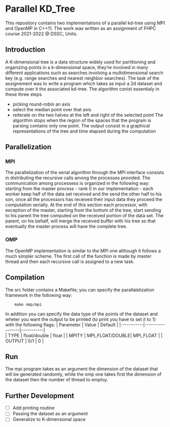 # Parallel KD_Tree
This repository contains two implementations of a parallel kd-tree using MPI and OpenMP in C++11. The work was written as an assignment of FHPC course 2021-2022 @ DSSC, Units.
## Introduction
A K-dimensional tree is a data structure widely used for partitioning and organizing
points in a k-dimensional space, they’re involved in many different applications
such as searches involving a multidimensional search key (e.g. range
searches and nearest neighbor searches). The task of the assignement was to write a program which takes as input a 2d dataset and compute over it the associated kd-tree.
The algorithm conist essentialy in these three steps
- picking round-robin an axis
- select the median point over that axis
- reiterate on the two halves at the left and right of the selected point
The algorithm stops when the region of the spaces that the program is parsing contains only one point.
The output consist in a graphical representations of the tree and time elapsed during the computation
## Parallelization
### MPI
The parallelization of the serial algorithm through the MPI interface consists
in distributing the recursive calls among the processes provided. The communication among processess is organized in the following way: 
starting from the master process - rank 0 in our implementation - each worker
keep half of the data set received and the send the other half to his son, once
all the processors has received their input data they proceed the computation
serially. At the end of this section each processor, with exception of the master,
starting from the bottom of the tree, start sending to his parent the tree computed
on the received portion of the data set. The parent, on his behalf, will
merge the received buffer with his tree so that eventually the master process
will have the complete tree.
### OMP 
The OpenMP implementation is similar to the MPI one although it follows a
much simpler scheme. The first call of the function is made by master thread
and then each recursive call is assigned to a new task.
## Compilation
The src folder contains a Makefile; you can specify the parallalelization framework in the following way:    
```
    make omp/mpi
```   

In addition you can specify the data type of the points of the dataset and wheter you want the output to be printed (to print you have to set it to 1) with the following flags:
| Parameter | Value           | Default   | 
|-----------|-----------------|-----------|          
| TYPE      | float/double    | float     |
| MPITY     | MPI_FLOAT/DOUBLE| MPI_FLOAT |
| OUTPUT    | 0/1             | 0         |

## Run
The mpi program takes as an argument the dimension of the dataset that will be generated randomly, while the omp one takes first the dimension of the dataset then the number of thread to employ.
## Further Development
- [ ] Add printing routine
- [ ] Passing the dataset as an argument
- [ ] Generalize to K-dimensional space

